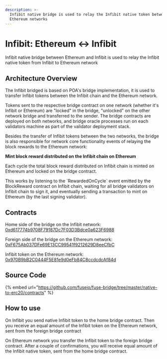 ```yaml
---
description: >-
  Infibit native bridge is used to relay the Infibit native token between Infibit and
  Ethereum networks
---
```


# Infibit: Ethereum ↔ Infibit

Infibit native bridge between Ethereum and Infibit is used to relay the Infibit native token from Infibit to Ethereum network

## Architecture Overview

The Infibit bridged is based on POA's bridge implementation, it is used to transfer Infibit tokens between the Infibit chain and the Ethereum network.

Tokens sent to the respective bridge contract on one network \(whether it's Infibit or Ethereum\) are "locked" in the bridge, "unlocked" on the other network bridge and transferred to the sender. The bridge contracts are deployed on both networks, and bridge oracle processes run on each validators machine as part of the validator deployment stack.

Besides the transfer of Infibit tokens between the two networks, the bridge is also responsible for network core functionality events of relaying the block rewards to the Ethereum network:

**Mint block reward distributed on the Infibit chain on Ethereum**

Each cycle the total block reward distributed on Infibit chain is minted on Ethereum and locked on the bridge contract.

This works by listening to the \`RewardedOnCycle\` event emitted by the BlockReward contract on Infibit chain, waiting for all bridge validators on Infibit chain to sign it, and eventually sending a transaction to mint on Ethereum \(by the last signing validator\).

## Contracts

Home side of the bridge on the Infibit network: [0xd617774b9708F79187Dc7F03D3Bdce0a623F6988](https://infibitscan.com/address/0xd617774b9708F79187Dc7F03D3Bdce0a623F6988/transactions)

Foreign side of the bridge on the Ethereum network: [0xF675Ab037DFe69E13CC99541f9212629D8eeCfbC](https://infibitscan.com/address/0xF675Ab037DFe69E13CC99541f9212629D8eeCfbC/transactions)

Infibit token on the Ethereum network: [0x970B9bB2C0444F5E81e9d0eFb84C8ccdcdcAf84d](https://etherscan.io/token/0x970b9bb2c0444f5e81e9d0efb84c8ccdcdcaf84d)

## Source Code

{% embed url="https://github.com/fuseio/fuse-bridge/tree/master/native-to-erc20/contracts" %}

## How to use

On Infibit you send native Infibit token to the home bridge contract. Then you receive an equal amount of the Infibit token on the Ethereum network, sent from the foreign bridge contract

On Ethereum network you transfer the Infibit token to the foreign bridge contract. After a couple of confirmations, you will receive equal amount of the Infibit native token, sent from the home bridge contract.

#### 

